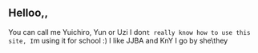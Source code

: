 ## Helloo,,
You can call me Yuichiro, Yun or Uzi
I don`t really know how to use this site, I`m using it for school :)
I like JJBA and KnY
I go by she\they
